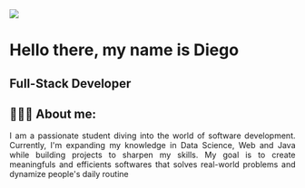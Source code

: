<img src="https://i.pinimg.com/originals/11/c2/38/11c238c51c94fbf822ae0fc6acc88c58.gif" widht=200>

# Hello there, my name is Diego

## Full-Stack Developer

## 👨🏻‍💻 About me:

<p align="justify">
I am a passionate student diving into the world of software development. Currently, I'm expanding my knowledge in Data Science, Web and Java while building projects to sharpen my skills. My goal is to create meaningfuls and efficients softwares that solves real-world problems and dynamize people's daily routine
</p>


